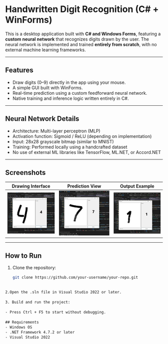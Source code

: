 # Handwritten Digit Recognition (C# + WinForms)

This is a desktop application built with **C# and Windows Forms**, featuring a **custom neural network** that recognizes digits drawn by the user. The neural network is implemented and trained **entirely from scratch**, with no external machine learning frameworks.

---

## Features

- Draw digits (0–9) directly in the app using your mouse.
- A simple GUI built with WinForms.
- Real-time prediction using a custom feedforward neural network.
- Native training and inference logic written entirely in C#.

---

## Neural Network Details

- Architecture: Multi-layer perceptron (MLP)
- Activation function: Sigmoid / ReLU (depending on implementation)
- Input: 28x28 grayscale bitmap (similar to MNIST)
- Training: Performed locally using a handcrafted dataset
- No use of external ML libraries like TensorFlow, ML.NET, or Accord.NET

---

## Screenshots

| Drawing Interface | Prediction View | Output Example |
|------------------|------------------|----------------|
| ![](examples/4e4b4fac-dbde-4e3d-a1a1-a4927c1ad3f0.jpeg) | ![](examples/8d957b90-a587-43dd-b67b-b3296d52d784.jpeg) | ![](examples/30b5debd-9019-4e7f-905f-fbfe2debc78d.jpeg) |

---

## How to Run

1. Clone the repository:
   ```bash
   git clone https://github.com/your-username/your-repo.git
```

2.Open the .sln file in Visual Studio 2022 or later.

3. Build and run the project:

- Press Ctrl + F5 to start without debugging.

## Requirements
- Windows OS
- .NET Framework 4.7.2 or later
- Visual Studio 2022